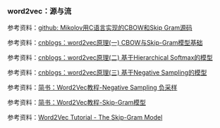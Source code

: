 ### word2vec：源与流

参考资料：[github: Mikolov用C语言实现的CBOW和Skip Gram源码](https://github.com/tmikolov/word2vec)

参考资料：[cnblogs：word2vec原理(一) CBOW与Skip-Gram模型基础](https://www.cnblogs.com/pinard/p/7160330.html)

参考资料：[cnblogs：word2vec原理(二) 基于Hierarchical Softmax的模型](https://www.cnblogs.com/pinard/p/7243513.html)

参考资料：[cnblogs：word2vec原理(三) 基于Negative Sampling的模型](https://www.cnblogs.com/pinard/p/7249903.html)

参考资料：[简书：Word2Vec教程-Negative Sampling 负采样](https://www.jianshu.com/p/ed15e2adbfad)

参考资料：[简书：Word2Vec教程-Skip-Gram模型](https://www.jianshu.com/p/a1163174ebaf)

参考资料：[Word2Vec Tutorial - The Skip-Gram Model](http://mccormickml.com/2016/04/19/word2vec-tutorial-the-skip-gram-model/)




